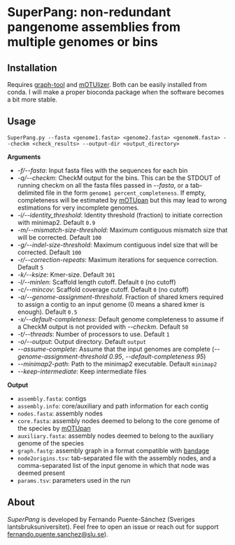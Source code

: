 # SuperPang: non-redundant pangenome assemblies from multiple genomes or bins

## Installation
Requires [graph-tool](https://graph-tool.skewed.de/) and [mOTUlizer](https://github.com/moritzbuck/mOTUlizer). Both can be easily installed from conda. I will make a proper bioconda package when the software becomes a bit more stable.

## Usage
`SuperPang.py --fasta <genome1.fasta> <genome2.fasta> <genomeN.fasta> --checkm <check_results> --output-dir <output_directory>`

**Arguments**

* *-f/--fasta*: Input fasta files with the sequences for each bin
* *-q/--checkm*: CheckM output for the bins. This can be the STDOUT of running checkm on all the fasta files passed in *--fasta*, or a tab-delimited file in the form `genome1 percent_completeness`. If empty, completeness will be estimated by [mOTUpan](https://www.biorxiv.org/content/10.1101/2021.06.25.449606v1) but this may lead to wrong estimations for very incomplete genomes.
* *-i/--identity_threshold*: Identity threshold (fraction) to initiate correction with minimap2. Default `0.9`
* *-m/--mismatch-size-threshold*: Maximum contiguous mismatch size that will be corrected. Default `100`
* *-g/--indel-size-threshold*: Maximum contiguous indel size that will be corrected. Default `100`
* *-r/--correction-repeats*: Maximum iterations for sequence correction. Default `5`
* *-k/--ksize*: Kmer-size. Default `301`
* *-l/--minlen*: Scaffold length cutoff. Default `0` (no cutoff)
* *-c/--mincov*: Scaffold coverage cutoff. Default `0` (no cutoff)
* *-a/--genome-assignment-threshold*. Fraction of shared kmers required to assign a contig to an input genome (0 means a shared kmer is enough). Default `0.5`
* *-x/--default-completeness*: Default genome completeness to assume if a CheckM output is not provided with *--checkm*. Default `50`
* *-t/--threads*: Number of processors to use. Default `1`
* *-o/--output*: Output directory. Default `output`
* *--assume-complete*: Assume that the input genomes are complete (*--genome-assignment-threshold 0.95*, *--default-completeness 95*)
* *--minimap2-path*: Path to the minimap2 executable. Default `minimap2`
* *--keep-intermediate*: Keep intermediate files

**Output**
* `assembly.fasta`: contigs
* `assembly.info`: core/auxiliary and path information for each contig
* `nodes.fasta`: assembly nodes
* `core.fasta`: assembly nodes deemed to belong to the core genome of the species by [mOTUpan](https://www.biorxiv.org/content/10.1101/2021.06.25.449606v1)
* `auxiliary.fasta`: assembly nodes deemed to belong to the auxiliary genome of the species
* `graph.fastg`: assembly graph in a format compatible with [bandage](https://rrwick.github.io/Bandage/)
* `node2origins.tsv`: tab-separated file with the assembly nodes, and a comma-separated list of the input genome in which that node was deemed present
* `params.tsv`: parameters used in the run

## About
*SuperPang* is developed by Fernando Puente-Sánchez (Sveriges lantsbruksuniversitet). Feel free to open an issue or reach out for support [fernando.puente.sanchez@slu.se](mailto:fernando.puente.sanchez@slu.se)).
